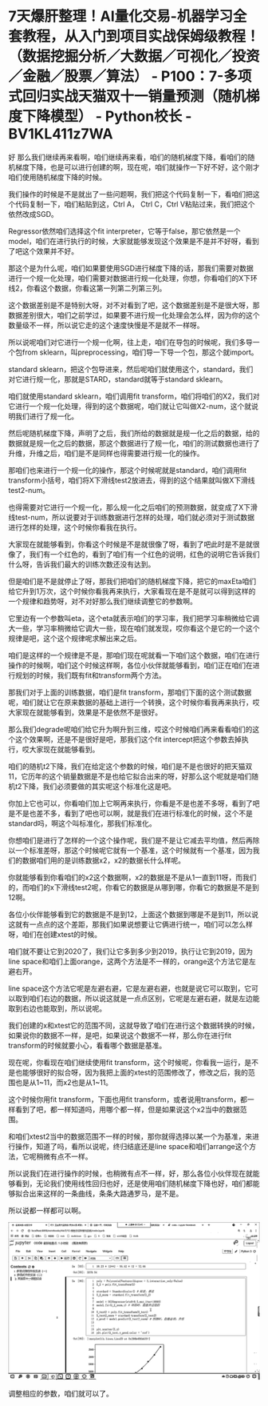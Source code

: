# 7天爆肝整理！AI量化交易-机器学习全套教程，从入门到项目实战保姆级教程！（数据挖掘分析／大数据／可视化／投资／金融／股票／算法） - P100：7-多项式回归实战天猫双十一销量预测（随机梯度下降模型） - Python校长 - BV1KL411z7WA

好 那么我们继续再来看啊，咱们继续再来看，咱们的随机梯度下降，看咱们的随机梯度下降，也是可以进行创建的啊，现在呢，咱们就操作一下好不好，这个刚才咱们使用随机梯度下降的时候。

我们操作的时候是不是就出了一些问题啊，我们把这个代码复制一下，看咱们把这个代码复制一下，咱们粘贴到这，Ctrl A， Ctrl C，Ctrl V粘贴过来，我们把这个依然改成SGD。

Regressor依然咱们选择这个fit interpreter，它等于false，那它依然是一个model，咱们在进行执行的时候，大家就能够发现这个效果是不是并不好呀，看到了吧这个效果并不好。

那这个是为什么呢，咱们如果要使用SGD进行梯度下降的话，那我们需要对数据进行一个规一化处理，咱们需要对数据进行规一化处理，你想，你看咱们的X下环线2，你看这个数据，你看这第一列第二列第三列。

这个数据差别是不是特别大呀，对不对看到了吧，这个数据差别是不是很大呀，那数据差别很大，咱们之前学过，如果要不进行规一化处理会怎么样，因为你的这个数量级不一样，所以说它走的这个速度快慢是不是就不一样呀。

所以说呢咱们对它进行一个规一化啊，往上走，咱们在导包的时候呢，我们多导一个包from sklearn，叫preprocessing，咱们导一下导一个包，那这个就import。

standard sklearn，把这个包导进来，然后呢咱们就使用这个，standard，我们对它进行规一化，那就是STARD，standard就等于standard sklearn。

咱们就使用standard sklearn，咱们调用fit transform，咱们将咱们的X2，我们对它进行一个规一化处理，得到的这个数据呢，咱们就让它叫做X2-num，这个就说明我们进行了规一化。

然后呢随机梯度下降，声明了之后，我们所给的数据就是规一化之后的数据，给的数据就是规一化之后的数据，那这个数据进行了规一化，咱们的测试数据也进行了升维，升维之后，咱们是不是同样也得需要进行规一化的操作。

那咱们也来进行一个规一化的操作，那这个时候呢就是standard，咱们调用fit transform小括号，咱们将X下滑线test2放进去，得到的这个结果就叫做X下滑线test2-num。

也得需要对它进行一个规一化，那么规一化之后咱们的预测数据，就变成了X下滑线test-num，所以说要对于训练数据进行怎样的处理，咱们就必须对于测试数据进行怎样的处理，这个时候你看我在执行。

大家现在就能够看到，你看这个时候是不是就很像了呀，看到了吧此时是不是就很像了，我们有一个红色的，看到了咱们有一个红色的说明，红色的说明它告诉我们什么呀，告诉我们最大的训练次数还没有达到。

但是咱们是不是就停止了呀，那我们把咱们的随机梯度下降，把它的maxEta咱们给它升到1万次，这个时候你看我再来执行，大家看现在是不是就可以得到这样的一个规律和趋势呀，对不对好那么我们继续调整它的参数啊。

它里边有一个参数叫eta，这个eta就表示咱们的学习率，我们把学习率稍微给它调大一些，学习率稍微给它调大一些，现在咱们就发现，哎你看这个是它的一个这个规律是吧，这个这个规律呢求解出来之后。

咱们是这样的一个规律是不是，那咱们现在呢就看一下咱们这个数据，咱们在进行操作的时候啊，咱们这个时候这样啊，各位小伙伴就能够看到，咱们正在咱们在进行规划的时候，我们既有fit和transform两个方法。

那我们对于上面的训练数据，咱们是fit transform，那咱们下面的这个测试数据呢，咱们就让它在原来数据的基础上进行一个转换，这个时候你看我再来执行，哎大家现在就能够看到，效果是不是依然不是很好。

那么我们degrade呢咱们给它升为啊升到三维，哎这个时候咱们再来看看咱们的这个这个效果啊，还是不是很好是吧，那我们这个fit intercept把这个参数去掉执行，哎大家现在就能够看到。

咱们的随机t2下降，我们在给定这个参数的时候，咱们是不是也很好的把天猫双11，它历年的这个销量数据是不是也给它拟合出来的呀，好那么这个呢就是咱们随机t2下降，我们必须要做的其实呢这个标准化这是吧。

你加上它也可以，你看咱们加上它啊再来执行，你看是不是也差不多呀，看到了吧是不是也差不多，看到了吧也可以啊，就是我们在进行标准化的时候，这个不是standard吗，啊这个叫标准化，那我们标准化。

你想咱们是进行了怎样的一个这个操作呢，我们是不是让它减去平均值，然后再除以一个标准差呀，那这个时候呢它就有一个基准，这个时候就有一个基准，因为我们的数据咱们用的是训练数据x2，x2的数据长什么样呢。

你就能够看到你看咱们的x2这个数据啊，x2的数据是不是从1一直到11呀，而我们的，而咱们的x下滑线test2呢，你看它的数据是从哪到哪，你看它的数据是不是到12啊。

各位小伙伴能够看到它的数据是不是到12，上面这个数据到哪是不是到11，所以说这就有一点点的这个差距，那我们如果说想要让它俩进行统一，咱们可以怎么样呀，咱们在创建xtest的时候。

咱们就不要让它到2020了，我们让它多到多少到2019，执行让它到2019，因为line space和咱们上面orange，这两个方法是不一样的，orange这个方法它是左避右开。

line space这个方法它呢是左避右避，它是左避右避，也就是说它可以取到，它可以取到咱们右边的数据，所以说这就是一点点区别，它呢是左避右避，就是左边能取到右边也能取到，所以说呢。

我们创建的x和xtest它的范围不同，这就导致了咱们在进行这个数据转换的时候，如果说你的数据不一样，是吧，如果说这个数据不一样，那么你在进行fit transform的时候就要小心，看看哪个数据是基准。

现在呢，你看现在咱们继续使用fit transform，这个时候呢，你看我一运行，是不是也能够很好的拟合呀，因为我把上面的xtest的范围修改了，修改之后，我的范围也是从1~11，而x2也是从1~11。

这个时候你用fit transform，下面也用fit transform，或者说用transform，都一样看到了吧，都一样知道吗，用哪个都一样，但是如果说这个x2当中的数据范围。

和咱们xtest2当中的数据范围不一样的时候，那你就得选择以某一个为基准，来进行操作，知道了吗，看所以说呢，终归结底还是line space和咱们arrange这个方法，它呢稍微有点不一样。

所以说我们在进行操作的时候，也稍微有点不一样，好，那么各位小伙伴现在就能够看到，无论我们使用线性回归也好，还是使用咱们随机梯度下降也好，咱们都能够拟合出来这样的一条曲线，条条大路通罗马，是不是。

所以说都一样都可以啊。

![](img/78ccfbe7245fed7fa7d3dabc08a9349b_1.png)

调整相应的参数，咱们就可以了。
